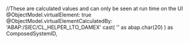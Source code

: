  //These are calculated values and can only be seen at run time on the UI
      @ObjectModel.virtualElement: true
      @ObjectModel.virtualElementCalculatedBy: 'ABAP:/SIEC/CL_HELPER_LTO_DAMEX'
      cast( '' as abap.char(20) )                  as ComposedSystemID,
